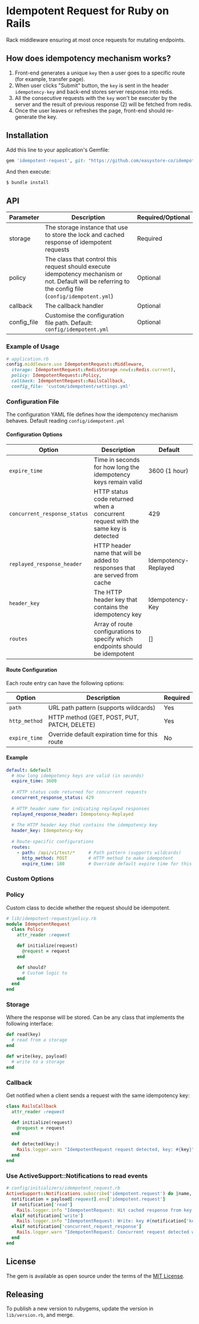 # Idempotent Request for Ruby on Rails

Rack middleware ensuring at most once requests for mutating endpoints.

## How does idempotency mechanism works?

1.  Front-end generates a unique `key` then a user goes to a specific route (for example, transfer page).
2.  When user clicks "Submit" button, the `key` is sent in the header `idempotency-key` and back-end stores server response into redis.
3.  All the consecutive requests with the `key` won't be executer by the server and the result of previous response (2) will be fetched from redis.
4.  Once the user leaves or refreshes the page, front-end should re-generate the key.


## Installation

Add this line to your application's Gemfile:

```ruby
gem 'idempotent-request', git: "https://github.com/easystore-co/idempotent-request.git"
```

And then execute:

    $ bundle install

## API
| Parameter | Description | Required/Optional |
| --------- | ----------- | ----------------- |
| storage | The storage instance that use to store the lock and cached response of idempotent requests | Required |
| policy | The class that control this request should execute idempotency mechanism or not. Default will be referring to the config file (`config/idempotent.yml`) | Optional |
| callback | The callback handler | Optional |
| config_file | Customise the configuration file path. Default: `config/idempotent.yml` | Optional |


### Example of Usage
```ruby
# application.rb
config.middleware.use IdempotentRequest::Middleware,
  storage: IdempotentRequest::RedisStorage.new(::Redis.current),
  policy: IdempotentRequest::Policy,
  callback: IdempotentRequest::RailsCallback,
  config_file: 'custom/idempotent/settings.yml'
```

### Configuration File

The configuration YAML file defines how the idempotency mechanism behaves. Default reading `config/idempotent.yml`

#### Configuration Options

| Option | Description | Default |
| ------ | ----------- | ------- |
| `expire_time` | Time in seconds for how long the idempotency keys remain valid | 3600 (1 hour) |
| `concurrent_response_status` | HTTP status code returned when a concurrent request with the same key is detected | 429 |
| `replayed_response_header` | HTTP header name that will be added to responses that are served from cache | Idempotency-Replayed |
| `header_key` | The HTTP header key that contains the idempotency key | Idempotency-Key |
| `routes` | Array of route configurations to specify which endpoints should be idempotent | [] |

#### Route Configuration

Each route entry can have the following options:

| Option | Description | Required |
| ------ | ----------- | -------- |
| `path` | URL path pattern (supports wildcards) | Yes |
| `http_method` | HTTP method (GET, POST, PUT, PATCH, DELETE) | Yes |
| `expire_time` | Override default expiration time for this route | No |


#### Example
```yaml
default: &default
  # How long idempotency keys are valid (in seconds)
  expire_time: 3600
  
  # HTTP status code returned for concurrent requests
  concurrent_response_status: 429
  
  # HTTP header name for indicating replayed responses
  replayed_response_header: Idempotency-Replayed
  
  # The HTTP header key that contains the idempotency key
  header_key: Idempotency-Key
  
  # Route-specific configurations
  routes:
    - path: /api/v1/test/*     # Path pattern (supports wildcards)
      http_method: POST        # HTTP method to make idempotent
      expire_time: 180         # Override default expire time for this route
```


### Custom Options

### Policy
Custom class to decide whether the request should be idempotent.

```ruby
# lib/idempotent-request/policy.rb
module IdempotentRequest
  class Policy
    attr_reader :request

    def initialize(request)
      @request = request
    end

    def should?
      # Custom logic to 
    end
  end
end
```

### Storage

Where the response will be stored. Can be any class that implements the following interface:

```ruby
def read(key)
  # read from a storage
end

def write(key, payload)
  # write to a storage
end
```

### Callback

Get notified when a client sends a request with the same idempotency key:

```ruby
class RailsCallback
  attr_reader :request

  def initialize(request)
    @request = request
  end

  def detected(key:)
    Rails.logger.warn "IdempotentRequest request detected, key: #{key}"
  end
end
```

### Use ActiveSupport::Notifications to read events

```ruby
# config/initializers/idempotent_request.rb
ActiveSupport::Notifications.subscribe('idempotent.request') do |name, start, finish, request_id, payload|
  notification = payload[:request].env['idempotent.request']
  if notification['read']
    Rails.logger.info "IdempotentRequest: Hit cached response from key #{notification['key']}, response: #{notification['read']}"
  elsif notification['write']
    Rails.logger.info "IdempotentRequest: Write: key #{notification['key']}, status: #{notification['write'][0]}, headers: #{notification['write'][1]}, unlocked? #{notification['unlocked']}"
  elsif notification['concurrent_request_response']
    Rails.logger.warn "IdempotentRequest: Concurrent request detected with key #{notification['key']}"
  end
end
```

## License

The gem is available as open source under the terms of the [MIT License](http://opensource.org/licenses/MIT).

## Releasing

To publish a new version to rubygems, update the version in `lib/version.rb`, and merge.
